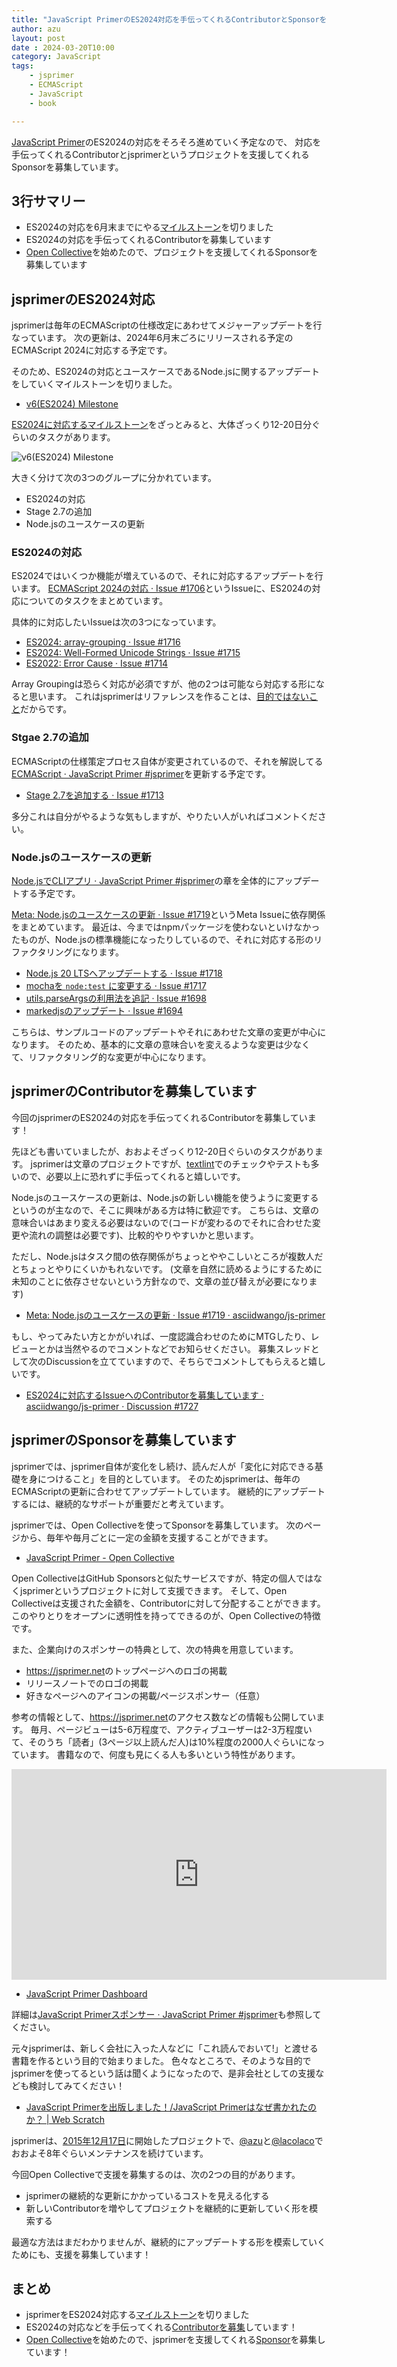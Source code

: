 ```yaml
---
title: "JavaScript PrimerのES2024対応を手伝ってくれるContributorとSponsorを募集しています"
author: azu
layout: post
date : 2024-03-20T10:00
category: JavaScript
tags:
    - jsprimer
    - ECMAScript
    - JavaScript
    - book

---
```


[JavaScript Primer](https://jsprimer.net/)のES2024の対応をそろそろ進めていく予定なので、
対応を手伝ってくれるContributorとjsprimerというプロジェクトを支援してくれるSponsorを募集しています。

## 3行サマリー

- ES2024の対応を6月末までにやる[マイルストーン](https://github.com/asciidwango/js-primer/milestone/5)を切りました
- ES2024の対応を手伝ってくれるContributorを募集しています
- [Open Collective](https://opencollective.com/jsprimer)を始めたので、プロジェクトを支援してくれるSponsorを募集しています

## jsprimerのES2024対応

jsprimerは毎年のECMAScriptの仕様改定にあわせてメジャーアップデートを行なっています。
次の更新は、2024年6月末ごろにリリースされる予定のECMAScript 2024に対応する予定です。

そのため、ES2024の対応とユースケースであるNode.jsに関するアップデートをしていくマイルストーンを切りました。

- [v6(ES2024) Milestone](https://github.com/asciidwango/js-primer/milestone/5)

[ES2024に対応するマイルストーン](https://github.com/asciidwango/js-primer/milestone/5)をざっとみると、大体ざっくり12-20日分ぐらいのタスクがあります。

![v6(ES2024) Milestone](/wp-content/uploads/2024/03/20-1710920867.png)

大きく分けて次の3つのグループに分かれています。

- ES2024の対応
- Stage 2.7の追加
- Node.jsのユースケースの更新

### ES2024の対応

ES2024ではいくつか機能が増えているので、それに対応するアップデートを行います。
[ECMAScript 2024の対応 · Issue #1706](https://github.com/asciidwango/js-primer/issues/1706)というIssueに、ES2024の対応についてのタスクをまとめています。

具体的に対応したいIssueは次の3つになっています。

- [ES2024: array-grouping · Issue #1716](https://github.com/asciidwango/js-primer/issues/1716)
- [ES2024: Well-Formed Unicode Strings · Issue #1715](https://github.com/asciidwango/js-primer/issues/1715)
- [ES2022: Error Cause · Issue #1714](https://github.com/asciidwango/js-primer/issues/1714)

Array Groupingは恐らく対応が必須ですが、他の2つは可能なら対応する形になると思います。
これはjsprimerはリファレンスを作ることは、[目的ではないこと](https://jsprimer.net/intro/#do-not)だからです。

### Stgae 2.7の追加

ECMAScriptの仕様策定プロセス自体が変更されているので、それを解説してる[ECMAScript · JavaScript Primer #jsprimer](https://jsprimer.net/basic/ecmascript/)を更新する予定です。

- [Stage 2.7を追加する · Issue #1713](https://github.com/asciidwango/js-primer/issues/1713)

多分これは自分がやるような気もしますが、やりたい人がいればコメントください。

### Node.jsのユースケースの更新

[Node.jsでCLIアプリ · JavaScript Primer #jsprimer](https://jsprimer.net/use-case/nodecli/)の章を全体的にアップデートする予定です。

[Meta: Node.jsのユースケースの更新 · Issue #1719](https://github.com/asciidwango/js-primer/issues/1719)というMeta Issueに依存関係をまとめています。
最近は、今まではnpmパッケージを使わないといけなかったものが、Node.jsの標準機能になったりしているので、それに対応する形のリファクタリングになります。

- [Node.js 20 LTSへアップデートする · Issue #1718](https://github.com/asciidwango/js-primer/issues/1718)
- [mochaを `node:test` に変更する · Issue #1717](https://github.com/asciidwango/js-primer/issues/1717)
- [utils.parseArgsの利用法を追記 · Issue #1698](https://github.com/asciidwango/js-primer/issues/1698)
- [markedjsのアップデート · Issue #1694](https://github.com/asciidwango/js-primer/issues/1694)

こちらは、サンプルコードのアップデートやそれにあわせた文章の変更が中心になります。
そのため、基本的に文章の意味合いを変えるような変更は少なくて、リファクタリング的な変更が中心になります。

## jsprimerのContributorを募集しています

今回のjsprimerのES2024の対応を手伝ってくれるContributorを募集しています！

先ほども書いていましたが、おおよそざっくり12-20日ぐらいのタスクがあります。
jsprimerは文章のプロジェクトですが、[textlint](https://textlint.github.io/)でのチェックやテストも多いので、必要以上に恐れずに手伝ってくれると嬉しいです。

Node.jsのユースケースの更新は、Node.jsの新しい機能を使うように変更するというのが主なので、そこに興味がある方は特に歓迎です。
こちらは、文章の意味合いはあまり変える必要はないので(コードが変わるのでそれに合わせた変更や流れの調整は必要です)、比較的やりやすいかと思います。

ただし、Node.jsはタスク間の依存関係がちょっとややこしいところが複数人だとちょっとやりにくいかもれないです。
(文章を自然に読めるようにするために未知のことに依存させないという方針なので、文章の並び替えが必要になります)

- [Meta: Node.jsのユースケースの更新 · Issue #1719 · asciidwango/js-primer](https://github.com/asciidwango/js-primer/issues/1719)

もし、やってみたい方とかがいれば、一度認識合わせのためにMTGしたり、レビューとかは当然やるのでコメントなどでお知らせください。
募集スレッドとして次のDiscussionを立てていますので、そちらでコメントしてもらえると嬉しいです。

- [ES2024に対応するIssueへのContributorを募集しています · asciidwango/js-primer · Discussion #1727](https://github.com/asciidwango/js-primer/discussions/1727)

## jsprimerのSponsorを募集しています

jsprimerでは、jsprimer自体が変化をし続け、読んだ人が「変化に対応できる基礎を身につけること」を目的としています。
そのためjsprimerは、毎年のECMAScriptの更新に合わせてアップデートしています。 継続的にアップデートするには、継続的なサポートが重要だと考えています。

jsprimerでは、Open Collectiveを使ってSponsorを募集しています。
次のページから、毎年や毎月ごとに一定の金額を支援することができます。

- [JavaScript Primer - Open Collective](https://opencollective.com/jsprimer)

Open CollectiveはGitHub Sponsorsと似たサービスですが、特定の個人ではなくjsprimerというプロジェクトに対して支援できます。
そして、Open Collectiveは支援された金額を、Contributorに対して分配することができます。
このやりとりをオープンに透明性を持ってできるのが、Open Collectiveの特徴です。

また、企業向けのスポンサーの特典として、次の特典を用意しています。

- <https://jsprimer.net>のトップページへのロゴの掲載
- リリースノートでのロゴの掲載
- 好きなページへのアイコンの掲載/ページスポンサー（任意）

参考の情報として、<https://jsprimer.net>のアクセス数などの情報も公開しています。
毎月、ページビューは5-6万程度で、アクティブユーザーは2-3万程度いて、そのうち「読者」(3ページ以上読んだ人)は10%程度の2000人ぐらいになっています。
書籍なので、何度も見にくる人も多いという特性があります。

<iframe class="iframe-looker" width="600" height="337" src="https://lookerstudio.google.com/embed/reporting/5079dfdf-681c-4db7-a216-77c842fdae45/page/p_ajx9imd6zc" frameborder="0" style="border:0" allowfullscreen sandbox="allow-storage-access-by-user-activation allow-scripts allow-same-origin allow-popups allow-popups-to-escape-sandbox"></iframe>

<!-- モバイルではiframeを非表示 -->
<style>
@media (max-width: 600px) {
    .iframe-looker {
        display: none;
    }
}
</style>

- [JavaScript Primer Dashboard](https://lookerstudio.google.com/u/0/reporting/5079dfdf-681c-4db7-a216-77c842fdae45/page/p_ajx9imd6zc)

詳細は[JavaScript Primerスポンサー · JavaScript Primer #jsprimer](https://jsprimer.net/intro/sponsors/)も参照してください。

元々jsprimerは、新しく会社に入った人などに「これ読んでおいて!」と渡せる書籍を作るという目的で始まりました。
色々なところで、そのような目的でjsprimerを使ってるという話は聞くようになったので、是非会社としての支援なども検討してみてください！

- [JavaScript Primerを出版しました！/JavaScript Primerはなぜ書かれたのか？ | Web Scratch](https://efcl.info/2020/04/27/jsprimer/)

jsprimerは、[2015年12月17日](https://github.com/asciidwango/js-primer/tree/master/meetings/2015-12-17)に開始したプロジェクトで、[@azu](https://github.com/azu)と[@lacolaco](https://github.com/lacolaco)でおおよそ8年ぐらいメンテナンスを続けています。

今回Open Collectiveで支援を募集するのは、次の2つの目的があります。

- jsprimerの継続的な更新にかかっているコストを見える化する
- 新しいContributorを増やしてプロジェクトを継続的に更新していく形を模索する

最適な方法はまだわかりませんが、継続的にアップデートする形を模索していくためにも、支援を募集しています！

## まとめ

- jsprimerをES2024対応する[マイルストーン](https://github.com/asciidwango/js-primer/milestone/5)を切りました
- ES2024の対応などを手伝ってくれる[Contributorを募集](https://github.com/asciidwango/js-primer/discussions/1727)しています！
- [Open Collective](https://opencollective.com/jsprimer)を始めたので、jsprimerを支援してくれる[Sponsor](https://jsprimer.net/intro/sponsors/)を募集しています！
